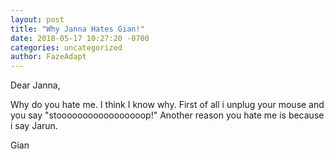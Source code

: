 ```yaml
---
layout: post
title: "Why Janna Hates Gian!"
date: 2018-05-17 10:27:20 -0700
categories: uncategorized
author: FazeAdapt
---
```


Dear Janna,

Why do you hate me. I think I know why. First of all i unplug your mouse and you say "stooooooooooooooooop!"
Another reason you hate me is because i say Jarun.

Gian
